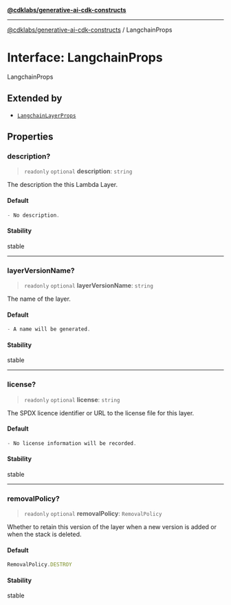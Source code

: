 [**@cdklabs/generative-ai-cdk-constructs**](../README.md)

***

[@cdklabs/generative-ai-cdk-constructs](../README.md) / LangchainProps

# Interface: LangchainProps

LangchainProps

## Extended by

- [`LangchainLayerProps`](LangchainLayerProps.md)

## Properties

### description?

> `readonly` `optional` **description**: `string`

The description the this Lambda Layer.

#### Default

```ts
- No description.
```

#### Stability

stable

***

### layerVersionName?

> `readonly` `optional` **layerVersionName**: `string`

The name of the layer.

#### Default

```ts
- A name will be generated.
```

#### Stability

stable

***

### license?

> `readonly` `optional` **license**: `string`

The SPDX licence identifier or URL to the license file for this layer.

#### Default

```ts
- No license information will be recorded.
```

#### Stability

stable

***

### removalPolicy?

> `readonly` `optional` **removalPolicy**: `RemovalPolicy`

Whether to retain this version of the layer when a new version is added or when the stack is deleted.

#### Default

```ts
RemovalPolicy.DESTROY
```

#### Stability

stable

